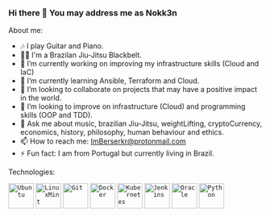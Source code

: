 ### Hi there 👋 You may address me as Nokk3n

About me:
- 🎶 I play Guitar and Piano.
- 🏋️‍♂️ I'm a Brazilan Jiu-Jitsu Blackbelt.
- 🔭 I’m currently working on improving my infrastructure skills (Cloud and IaC)
- 🌱 I’m currently learning Ansible, Terraform and Cloud. 
- 👯 I’m looking to collaborate on projects that may have a positive impact in the world.
- 🤔 I’m looking to improve on infrastructure (Cloud) and programming skills (OOP and TDD).
- 💬 Ask me about music, brazilian Jiu-Jitsu, weightLifting, cryptoCurrency, economics, history, philosophy, human behaviour and ethics. 
- 📫 How to reach me: ImBerserkr@protonmail.com
- ⚡ Fun fact: I am from Portugal but currently living in Brazil.





 Technologies:
<div>
	<code><img height="50" src="https://user-images.githubusercontent.com/25181517/186884153-99edc188-e4aa-4c84-91b0-e2df260ebc33.png" alt="Ubuntu" title="Ubuntu" /></code>
	<code><img height="50" src="https://user-images.githubusercontent.com/25181517/186884159-4b5e122b-95de-4a32-b10b-7f6fdffa4c5a.png" alt="LinuxMint" title="LinuxMint" /></code>
	<code><img height="50" src="https://user-images.githubusercontent.com/25181517/117364277-fc4eb280-aebd-11eb-8769-a3583c6a2037.png" alt="Git" title="Git" /></code>
	<code><img height="50" src="https://user-images.githubusercontent.com/25181517/117207330-263ba280-adf4-11eb-9b97-0ac5b40bc3be.png" alt="Docker" title="Docker" /></code>
	<code><img height="50" src="https://user-images.githubusercontent.com/25181517/182534006-037f08b5-8e7b-4e5f-96b6-5d2a5558fa85.png" alt="Kubernetes" title="Kubernetes" /></code>
	<code><img height="50" src="https://user-images.githubusercontent.com/25181517/179090274-733373ef-3b59-4f28-9ecb-244bea700932.png" alt="Jenkins" title="Jenkins" /></code>
	<code><img height="50" src="https://user-images.githubusercontent.com/25181517/117208736-bdedc080-adf5-11eb-912f-61c7d43705f6.png" alt="Oracle" title="Oracle" /></code>
	<code><img height="50" src="https://user-images.githubusercontent.com/25181517/183423507-c056a6f9-1ba8-4312-a350-19bcbc5a8697.png" alt="Python" title="Python" /></code>
</div>
